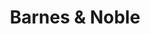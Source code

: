 ---
title: "Barnes & Noble"
url: /minneapolis/barnes-und-noble-nicollet-avenue-south/
shop: Bücher
---